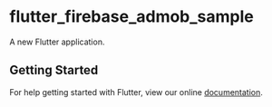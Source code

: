 # flutter_firebase_admob_sample

A new Flutter application.

## Getting Started

For help getting started with Flutter, view our online
[documentation](https://flutter.io/).
